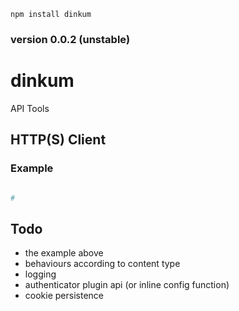 `npm install dinkum`

### version 0.0.2 (unstable)

dinkum
======

API Tools


HTTP(S) Client
--------------

### Example

```coffee

# 

```


Todo
----

* the example above
* behaviours according to content type
* logging
* authenticator plugin api (or inline config function)
* cookie persistence
